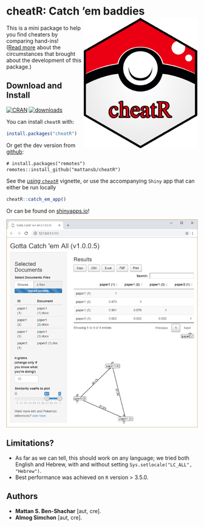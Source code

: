 
<!-- README.md is generated from README.Rmd. Please edit that file -->

# cheatR: Catch ’em baddies <img src="man/figures/cheatRball.png" align="right" height="345" width="300"/>

This is a mini package to help you find cheaters by comparing
hand-ins\!  
([Read
more](https://shouldbewriting.netlify.com/posts/2018-07-29-cheatr/)
about the circumstances that brought about the development of this
package.)

## Download and Install

[![CRAN](http://www.r-pkg.org/badges/version/cheatR)](https://cran.r-project.org/package=cheatR)
[![downloads](http://cranlogs.r-pkg.org/badges/cheatR)](https://cran.r-project.org/package=cheatR)

You can install `cheatR` with:

``` r
install.packages("cheatR")
```

Or get the dev version from
[github](https://github.com/mattansb/cheatR):

    # install.packages("remotes")
    remotes::install_github("mattansb/cheatR")

See the [*using
`cheatR`*](https://mattansb.github.io/cheatR/articles/using-cheatR.html)
vignette, or use the accompanying `Shiny` app that can either be run
locally

``` r
cheatR::catch_em_app()
```

Or can be found on
[shinyapps.io](https://almogsi.shinyapps.io/cheatR/)\!

<img src="man/figures/shiny_app.PNG" align="center"/>

## Limitations?

  - As far as we can tell, this should work on any language; we tried
    both English and Hebrew, with and without setting
    `Sys.setlocale("LC_ALL", "Hebrew")`.  
  - Best performance was achieved on `R` version \> 3.5.0.

## Authors

  - **Mattan S. Ben-Shachar** \[aut, cre\].
  - **Almog Simchon** \[aut, cre\].
